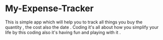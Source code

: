 # My-Expense-Tracker
This is simple app which will help you to track all things you buy the quantity , the cost also the date .
Coding it's all about how you simplify your life by this coding also it's having fun and playing with it .
